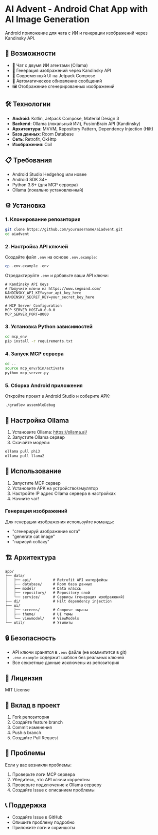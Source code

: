 # AI Advent - Android Chat App with AI Image Generation

Android приложение для чата с ИИ и генерации изображений через Kandinsky API.

## 🚀 Возможности

- 💬 Чат с двумя ИИ агентами (Ollama)
- 🎨 Генерация изображений через Kandinsky API
- 📱 Современный UI на Jetpack Compose
- 🔄 Автоматическое обновление сообщений
- 🖼️ Отображение сгенерированных изображений

## 🛠️ Технологии

- **Android**: Kotlin, Jetpack Compose, Material Design 3
- **Backend**: Ollama (локальный ИИ), FusionBrain API (Kandinsky)
- **Архитектура**: MVVM, Repository Pattern, Dependency Injection (Hilt)
- **База данных**: Room Database
- **Сеть**: Retrofit, OkHttp
- **Изображения**: Coil

## 📋 Требования

- Android Studio Hedgehog или новее
- Android SDK 34+
- Python 3.8+ (для MCP сервера)
- Ollama (локально установленный)

## ⚙️ Установка

### 1. Клонирование репозитория

```bash
git clone https://github.com/yourusername/aiadvent.git
cd aiadvent
```

### 2. Настройка API ключей

Создайте файл `.env` на основе `.env.example`:

```bash
cp .env.example .env
```

Отредактируйте `.env` и добавьте ваши API ключи:

```env
# Kandinsky API Keys
# Получите ключи на https://www.segmind.com/
KANDINSKY_API_KEY=your_api_key_here
KANDINSKY_SECRET_KEY=your_secret_key_here

# MCP Server Configuration
MCP_SERVER_HOST=0.0.0.0
MCP_SERVER_PORT=8000
```

### 3. Установка Python зависимостей

```bash
cd mcp_env
pip install -r requirements.txt
```

### 4. Запуск MCP сервера

```bash
cd ..
source mcp_env/bin/activate
python mcp_server.py
```

### 5. Сборка Android приложения

Откройте проект в Android Studio и соберите APK:

```bash
./gradlew assembleDebug
```

## 🔧 Настройка Ollama

1. Установите Ollama: https://ollama.ai/
2. Запустите Ollama сервер
3. Скачайте модели:

```bash
ollama pull phi3
ollama pull llama2
```

## 📱 Использование

1. Запустите MCP сервер
2. Установите APK на устройство/эмулятор
3. Настройте IP адрес Ollama сервера в настройках
4. Начните чат!

### Генерация изображений

Для генерации изображения используйте команды:
- "сгенерируй изображение кота"
- "generate cat image"
- "нарисуй собаку"

## 🏗️ Архитектура

```
app/
├── data/
│   ├── api/          # Retrofit API интерфейсы
│   ├── database/     # Room база данных
│   ├── model/        # Data классы
│   ├── repository/   # Repository слой
│   └── service/      # Сервисы (генерация изображений)
├── di/               # Hilt dependency injection
├── ui/
│   ├── screens/      # Compose экраны
│   ├── theme/        # UI темы
│   └── viewmodel/    # ViewModels
└── util/             # Утилиты
```

## 🔒 Безопасность

- API ключи хранятся в `.env` файле (не коммитится в git)
- `.env.example` содержит шаблон без реальных ключей
- Все секретные данные исключены из репозитория

## 📝 Лицензия

MIT License

## 🤝 Вклад в проект

1. Fork репозитория
2. Создайте feature branch
3. Commit изменения
4. Push в branch
5. Создайте Pull Request

## 🐛 Проблемы

Если у вас возникли проблемы:

1. Проверьте логи MCP сервера
2. Убедитесь, что API ключи корректны
3. Проверьте подключение к Ollama серверу
4. Создайте Issue с описанием проблемы

## 📞 Поддержка

- Создайте Issue в GitHub
- Опишите проблему подробно
- Приложите логи и скриншоты
